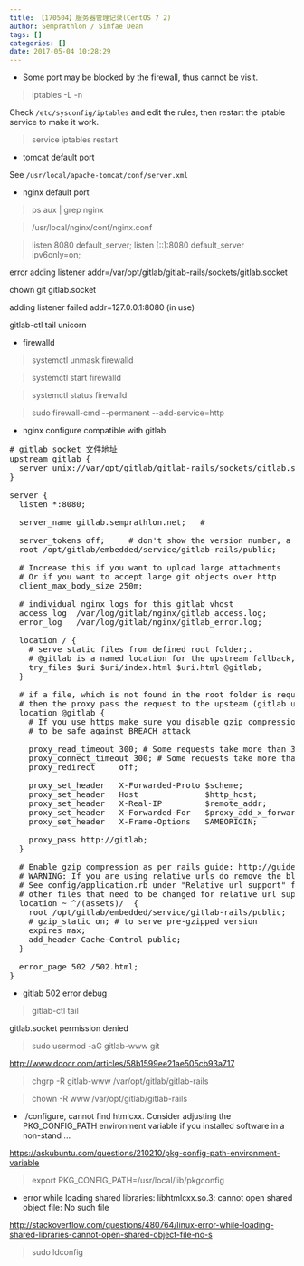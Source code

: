 ```yaml
---
title: 【170504】服务器管理记录(CentOS 7 2)
author: Semprathlon / Simfae Dean
tags: []
categories: []
date: 2017-05-04 10:28:29
---
```

- Some port may be blocked by the firewall, thus cannot be visit.

> iptables -L -n 

Check `/etc/sysconfig/iptables` and edit the rules, then restart the iptable service to make it work.

> service iptables restart

- tomcat default port

See `/usr/local/apache-tomcat/conf/server.xml`

> <connector port="8080" protocol="HTTP/1.1" connectionTimeout="20000" redirectPort="8443"></connector>

- nginx default port

> ps aux | grep nginx

> /usr/local/nginx/conf/nginx.conf

> listen 8080 default_server;
> listen [::]:8080 default_server ipv6only=on;


 error adding listener addr=/var/opt/gitlab/gitlab-rails/sockets/gitlab.socket

 chown git gitlab.socket

adding listener failed addr=127.0.0.1:8080 (in use)

gitlab-ctl tail unicorn

- firewalld

> systemctl unmask firewalld

> systemctl start firewalld

>  systemctl status firewalld

> sudo firewall-cmd --permanent --add-service=http

- nginx configure compatible with gitlab

 
<pre class="lang:vim decode:true " ># gitlab socket 文件地址
upstream gitlab {
  server unix://var/opt/gitlab/gitlab-rails/sockets/gitlab.socket;
}

server {
  listen *:8080;

  server_name gitlab.semprathlon.net;   # 

  server_tokens off;     # don't show the version number, a security best practice
  root /opt/gitlab/embedded/service/gitlab-rails/public;

  # Increase this if you want to upload large attachments
  # Or if you want to accept large git objects over http
  client_max_body_size 250m;

  # individual nginx logs for this gitlab vhost
  access_log  /var/log/gitlab/nginx/gitlab_access.log;
  error_log   /var/log/gitlab/nginx/gitlab_error.log;

  location / {
    # serve static files from defined root folder;.
    # @gitlab is a named location for the upstream fallback, see below
    try_files $uri $uri/index.html $uri.html @gitlab;
  }

  # if a file, which is not found in the root folder is requested,
  # then the proxy pass the request to the upsteam (gitlab unicorn)
  location @gitlab {
    # If you use https make sure you disable gzip compression 
    # to be safe against BREACH attack

    proxy_read_timeout 300; # Some requests take more than 30 seconds.
    proxy_connect_timeout 300; # Some requests take more than 30 seconds.
    proxy_redirect     off;

    proxy_set_header   X-Forwarded-Proto $scheme;
    proxy_set_header   Host              $http_host;
    proxy_set_header   X-Real-IP         $remote_addr;
    proxy_set_header   X-Forwarded-For   $proxy_add_x_forwarded_for;
    proxy_set_header   X-Frame-Options   SAMEORIGIN;

    proxy_pass http://gitlab;
  }

  # Enable gzip compression as per rails guide: http://guides.rubyonrails.org/asset_pipeline.html#gzip-compression
  # WARNING: If you are using relative urls do remove the block below
  # See config/application.rb under "Relative url support" for the list of
  # other files that need to be changed for relative url support
  location ~ ^/(assets)/  {
    root /opt/gitlab/embedded/service/gitlab-rails/public;
    # gzip_static on; # to serve pre-gzipped version
    expires max;
    add_header Cache-Control public;
  }

  error_page 502 /502.html;
}</pre> 


- gitlab 502 error debug

> gitlab-ctl tail

gitlab.socket permission denied

> sudo usermod -aG gitlab-www git

http://www.doocr.com/articles/58b1599ee21ae505cb93a717

> chgrp -R gitlab-www /var/opt/gitlab/gitlab-rails

> chown -R www /var/opt/gitlab/gitlab-rails

- ./configure, cannot find htmlcxx. Consider adjusting the PKG_CONFIG_PATH environment variable if you installed software in a non-stand ...

https://askubuntu.com/questions/210210/pkg-config-path-environment-variable

> export PKG_CONFIG_PATH=/usr/local/lib/pkgconfig

- error while loading shared libraries: libhtmlcxx.so.3: cannot open shared object file: No such file 

http://stackoverflow.com/questions/480764/linux-error-while-loading-shared-libraries-cannot-open-shared-object-file-no-s

> sudo ldconfig